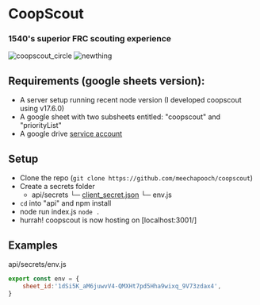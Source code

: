 # CoopScout
### 1540's superior FRC scouting experience
![coopscout_circle](https://user-images.githubusercontent.com/55720333/162840776-c2d9c5ab-4bb6-4370-a68b-fb5301e98de6.png)
![newthing](https://user-images.githubusercontent.com/55720333/162840941-03113d1d-d1d4-4782-9a5a-c95979207049.gif)

## Requirements (google sheets version):
- A server setup running recent node version (I developed coopscout using v17.6.0)
- A google sheet with two subsheets entitled: "coopscout" and "priorityList"
- A google drive [service account](https://cloud.google.com/iam/docs/creating-managing-service-accounts)

## Setup
- Clone the repo (`git clone https://github.com/meechapooch/coopscout`)
- Create a secrets folder
  - api/secrets
    └─ [client_secret.json](https://stackoverflow.com/questions/65816603/how-to-generate-client-secret-json-for-google-api-with-offline-access)
    └─ env.js
- `cd` into "api" and npm install
- node run index.js `node .`
- hurrah! coopscout is now hosting on [localhost:3001/]



## Examples
api/secrets/env.js
```js
export const env = {
    sheet_id:'1dSi5K_aM6juwvV4-QMXHt7pd5Hha9wixq_9V73zdax4',
}
```
